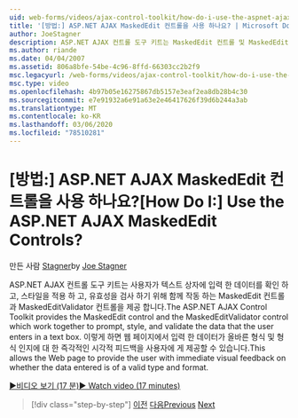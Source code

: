 ```yaml
---
uid: web-forms/videos/ajax-control-toolkit/how-do-i-use-the-aspnet-ajax-maskededit-controls
title: '[방법:] ASP.NET AJAX MaskedEdit 컨트롤을 사용 하나요? | Microsoft Docs'
author: JoeStagner
description: ASP.NET AJAX 컨트롤 도구 키트는 MaskedEdit 컨트롤 및 MaskedEditValidator 컨트롤을 제공 하 여이를 확인 하 고, 스타일을 적용 하 고, 유효성을 검사 합니다.
ms.author: riande
ms.date: 04/04/2007
ms.assetid: 806a8bfe-54be-4c96-8ffd-66303cc2b2f9
msc.legacyurl: /web-forms/videos/ajax-control-toolkit/how-do-i-use-the-aspnet-ajax-maskededit-controls
msc.type: video
ms.openlocfilehash: 4b97b05e16275867db5157e3eaf2ea8db28b4c30
ms.sourcegitcommit: e7e91932a6e91a63e2e46417626f39d6b244a3ab
ms.translationtype: MT
ms.contentlocale: ko-KR
ms.lasthandoff: 03/06/2020
ms.locfileid: "78510281"
---
```

# <a name="how-do-i-use-the-aspnet-ajax-maskededit-controls"></a><span data-ttu-id="1fb84-104">[방법:] ASP.NET AJAX MaskedEdit 컨트롤을 사용 하나요?</span><span class="sxs-lookup"><span data-stu-id="1fb84-104">[How Do I:] Use the ASP.NET AJAX MaskedEdit Controls?</span></span>

<span data-ttu-id="1fb84-105">만든 사람 [Stagner](https://github.com/JoeStagner)</span><span class="sxs-lookup"><span data-stu-id="1fb84-105">by [Joe Stagner](https://github.com/JoeStagner)</span></span>

<span data-ttu-id="1fb84-106">ASP.NET AJAX 컨트롤 도구 키트는 사용자가 텍스트 상자에 입력 한 데이터를 확인 하 고, 스타일을 적용 하 고, 유효성을 검사 하기 위해 함께 작동 하는 MaskedEdit 컨트롤과 MaskedEditValidator 컨트롤을 제공 합니다.</span><span class="sxs-lookup"><span data-stu-id="1fb84-106">The ASP.NET AJAX Control Toolkit provides the MaskedEdit control and the MaskedEditValidator control which work together to prompt, style, and validate the data that the user enters in a text box.</span></span> <span data-ttu-id="1fb84-107">이렇게 하면 웹 페이지에서 입력 한 데이터가 올바른 형식 및 형식 인지에 대 한 즉각적인 시각적 피드백을 사용자에 게 제공할 수 있습니다.</span><span class="sxs-lookup"><span data-stu-id="1fb84-107">This allows the Web page to provide the user with immediate visual feedback on whether the data entered is of a valid type and format.</span></span>

[<span data-ttu-id="1fb84-108">&#9654;비디오 보기 (17 분)</span><span class="sxs-lookup"><span data-stu-id="1fb84-108">&#9654; Watch video (17 minutes)</span></span>](https://channel9.msdn.com/Blogs/ASP-NET-Site-Videos/how-do-i-use-the-aspnet-ajax-maskededit-controls)

> [!div class="step-by-step"]
> <span data-ttu-id="1fb84-109">[이전](how-do-i-use-the-aspnet-ajax-dropdown-control.md)
> [다음](how-do-i-use-the-aspnet-ajax-mutuallyexclusive-checkbox-extender.md)</span><span class="sxs-lookup"><span data-stu-id="1fb84-109">[Previous](how-do-i-use-the-aspnet-ajax-dropdown-control.md)
[Next](how-do-i-use-the-aspnet-ajax-mutuallyexclusive-checkbox-extender.md)</span></span>
